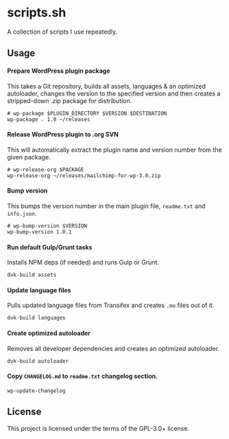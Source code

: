 # scripts.sh

A collection of scripts I use repeatedly.

## Usage

#### Prepare WordPress plugin package

This takes a Git repository, builds all assets, languages & an optimized autoloader, changes the version to the specified version and then creates a stripped-down .zip package for distribution.

```shell
# wp-package $PLUGIN_DIRECTORY $VERSION $DESTINATION
wp-package . 1.0 ~/releases
```

#### Release WordPress plugin to .org SVN

This will automatically extract the plugin name and version number from the given package.

```shell
# wp-release-org $PACKAGE
wp-release-org ~/releases/mailchimp-for-wp-3.0.zip
```

#### Bump version

This bumps the version number in the main plugin file, `readme.txt` and `info.json`.

```shell
# wp-bump-version $VERSION
wp-bump-version 1.0.1
```

#### Run default Gulp/Grunt tasks

Installs NPM deps (if needed) and runs Gulp or Grunt.

```shell
dvk-build assets
```

#### Update language files

Pulls updated language files from Transifex and creates `.mo` files out of it.

```shell
dvk-build languages
```

#### Create optimized autoloader

Removes all developer dependencies and creates an optimized autoloader.

```shell
dvk-build autoloader
```

#### Copy `CHANGELOG.md` to `readme.txt` changelog section.

```shell
wp-update-changelog
```

## License

This project is licensed under the terms of the GPL-3.0+ license.
